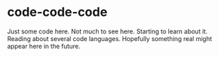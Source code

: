 # code-code-code
Just some code here. Not much to see here.
Starting to learn about it. Reading about several code languages.
Hopefully something real might appear here in the future.
